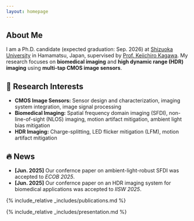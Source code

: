 ```yaml
---
layout: homepage
---
```

## About Me

I am a Ph.D. candidate (expected graduation: Sep. 2026) at [Shizuoka University](https://www.shizuoka.ac.jp/english/) in Hamamatsu, Japan, supervised by [Prof. Keiichiro Kagawa](https://idl.rie.shizuoka.ac.jp/~kagawa/). My research focuses on **biomedical imaging** and **high dynamic range (HDR) imaging** using **multi-tap CMOS image sensors**.

## 📸 Research Interests

- **CMOS Image Sensors:** Sensor design and characterization, imaging system integration, image signal processing  
- **Biomedical Imaging:** Spatial frequency domain imaging (SFDI), non-line-of-sight (NLOS) imaging, motion artifact mitigation, ambient light bias mitigation  
- **HDR Imaging:** Charge-splitting, LED flicker mitigation (LFM), motion artifact mitigation

## 🔥 News

- **[Jun. 2025]** Our confernce paper on ambient-light-robust SFDI was accepted to *ECOB 2025*.  
- **[Jun. 2025]** Our confernce paper on an HDR imaging system for biomedical applications was accepted to *IISW 2025*.

{% include_relative _includes/publications.md %}

{% include_relative _includes/presentation.md %}

